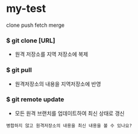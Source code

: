 # my-test
clone push fetch merge

### $ git clone [URL]
- 원격 저장소를 지역 저장소에 복제

### $ git pull
- 원격저장소의 내용을 지역저장소에 반영

### $ git remote update
- 모든 원격 브랜치를 업데이트하여 최신 상태로 갱신

```
병합하지 않고 원격저장소의 내용을 최신 내용을 볼 수 있나요?
```
